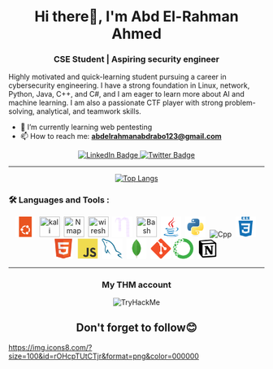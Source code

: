 <h1 align="center"> Hi there👋, I'm Abd El-Rahman Ahmed</h1>
<h3 align="center">CSE Student | Aspiring security engineer</h3>
<p>Highly motivated and quick-learning student pursuing a career in cybersecurity engineering. I have a strong foundation in Linux, network, Python, Java, C++, and C#, and I am eager to learn more about AI and machine learning. I am also a passionate CTF player with strong problem-solving, analytical, and teamwork skills.</p>

- 🌱 I’m currently learning web pentesting
- 📫 How to reach me: **abdelrahmanabdrabo123@gmail.com**

<div align="center">
  <a target="_blank" href="https://www.linkedin.com/in/abd-el-rahman-ahmed-abdrabo/">
    <img src="https://img.shields.io/badge/LinkedIn-blue?style=for-the-badge&logo=linkedin&logoColor=white" alt="LinkedIn Badge"/>
  </a>
  <a href="https://x.com/Abdrabo_X" target="_blank" >
    <img src="https://img.shields.io/badge/X-black?style=for-the-badge&logo=twitter&logoColor=white" alt="Twitter Badge"/>
  </a>
</div>
<hr/>
<div align="center">
  
  [![Top Langs](https://github-readme-stats.vercel.app/api/top-langs/?username=Abdelrahman-Abdrabo&layout=compact&theme=vision-friendly-dark)](https://github.com/anuraghazra/github-readme-stats)
  
</div>


### :hammer_and_wrench: Languages and Tools :
<div align="center">
  <img src="https://github.com/devicons/devicon/blob/master/icons/ubuntu/ubuntu-original.svg" title="ubuntu" **alt="**ubuntu**" width="40" height="40"/>&nbsp; 
  <img src="https://img.icons8.com/?size=100&id=101665&format=png&color=000000" title="kali" **alt="kali" width="40" height="40"/>&nbsp;
  <img src="https://img.icons8.com/?size=100&id=9b5wowKIlo9d&format=png&color=000000" title="Nmap" **alt="Nmap" width="40" height="40"/>&nbsp;
  <img src="https://img.icons8.com/?size=100&id=rOHcpTUtCTjr&format=png&color=000000" title="wireshark" **alt="wireshark" width="40" height="40"/>&nbsp;
  <img src="https://github.com/devicons/devicon/blob/master/icons/nano/nano-original.svg" title="nano" **alt="nano" width="40" height="40"/>&nbsp;
  <img src="https://img.icons8.com/?size=100&id=8gWOBXY72Osj&format=png&color=000000" title="Bash" **alt="Bash" width="40" height="40"/>&nbsp;
  <img src="https://github.com/devicons/devicon/blob/master/icons/java/java-original.svg" title="Java" alt="Java" width="40" height="40"/>&nbsp;
  <img src="https://github.com/devicons/devicon/blob/master/icons/python/python-original.svg" title="python" alt="python" width="40" height="40"/>&nbsp;
  <img src="https://img.icons8.com/?size=100&id=40669&format=png&color=000000" title="Cpp" alt="Cpp" width="40" height="40"/>&nbsp;
  <img src="https://github.com/devicons/devicon/blob/master/icons/css3/css3-plain-wordmark.svg"  title="CSS3" alt="CSS" width="40" height="40"/>&nbsp;
  <img src="https://github.com/devicons/devicon/blob/master/icons/html5/html5-original.svg" title="HTML5" alt="HTML" width="40" height="40"/>&nbsp;
  <img src="https://github.com/devicons/devicon/blob/master/icons/javascript/javascript-original.svg" title="JavaScript" alt="JavaScript" width="40" height="40"/>&nbsp;
  <img src="https://github.com/devicons/devicon/blob/master/icons/mysql/mysql-original.svg" title="MySQL"  alt="MySQL" width="40" height="40"/>&nbsp;
  <img src="https://github.com/devicons/devicon/blob/master/icons/mongodb/mongodb-original.svg" title="mongodb"  alt="mongodb" width="40" height="40"/>&nbsp; 
  <img src="https://github.com/devicons/devicon/blob/master/icons/git/git-original.svg" title="Git" **alt="Git" width="40" height="40"/>
  <img src="https://github.com/devicons/devicon/blob/master/icons/anaconda/anaconda-original.svg" title="anaconda" **alt="anaconda" width="40" height="40"/>&nbsp; 
  <img src="https://github.com/devicons/devicon/blob/master/icons/notion/notion-original.svg" title="notion" **alt="notion" width="40" height="40"/>&nbsp; 
</div>
<hr/>
<div align="center">
  <h3> My THM account </h3>
  <img src="https://tryhackme-badges.s3.amazonaws.com/abdrabo.png" alt="TryHackMe">
</div>
<h2 align="center" >Don't forget to follow😊</h2>

https://img.icons8.com/?size=100&id=rOHcpTUtCTjr&format=png&color=000000
<!--
- 🔭 I’m currently working on ...
 <a target="_blank" href="your-youtube-URL">
    <img src="https://img.shields.io/badge/YouTube-red?style=for-the-badge&logo=youtube&logoColor=white" alt="Youtube Badge"/>
  </a>
  linux logo
  <img src="https://github.com/devicons/devicon/blob/master/icons/linux/linux-original.svg" title="linux" **alt="linux" width="40" height="40"/>&nbsp; 
  <hr/>
<div align="center">
  <p> My roadmap.sh account </p>
<a href="https://roadmap.sh"><img src="https://roadmap.sh/card/tall/6503af91df164ae1fe68d443?variant=dark" alt="roadmap.sh"/></a>
</div>
-->
